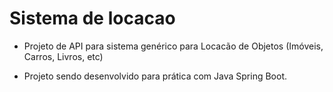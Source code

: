 # Sistema de locacao

- Projeto de API para sistema genérico para Locacão de Objetos (Imóveis, Carros, Livros, etc)

- Projeto sendo desenvolvido para prática com Java Spring Boot.
